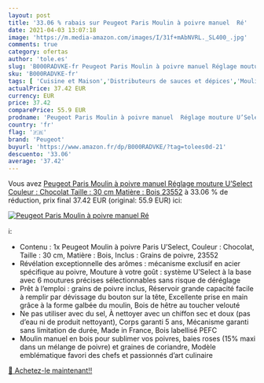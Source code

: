 ```yaml
---
layout: post
title: '33.06 % rabais sur Peugeot Paris Moulin à poivre manuel  Ré'
date: 2021-04-03 13:07:18
image: 'https://m.media-amazon.com/images/I/31f+mAbNVRL._SL400_.jpg'
comments: true
category: ofertas
author: 'tole.es'
slug: 'B000RADVKE-fr Peugeot Paris Moulin à poivre manuel Réglage mouture...'
sku: 'B000RADVKE-fr'
tags: [ 'Cuisine et Maison','Distributeurs de sauces et dépices','Moulins à sel','Rangement et organisation','Rangement et organisation de cuisine','peugeot', ]
actualPrice: 37.42 EUR
currency: EUR
price: 37.42
comparePrice: 55.9 EUR
prodname: 'Peugeot Paris Moulin à poivre manuel  Réglage mouture U’Select  Couleur : Chocolat  Taille : 30 cm  Matière : Bois  23552'
country: 'fr'
flag: '🇫🇷'
brand: 'Peugeot'
buyurl: 'https://www.amazon.fr/dp/B000RADVKE/?tag=tolees0d-21'
descuento: '33.06'
average: '37.42'
---
```


Vous avez [Peugeot Paris Moulin à poivre manuel  Réglage mouture U’Select  Couleur : Chocolat  Taille : 30 cm  Matière : Bois  23552](https://www.amazon.fr/dp/B000RADVKE/?tag=tolees0d-21)  à  33.06 % de réduction, prix final  37.42 EUR (original: 55.9 EUR) ici:

[![Peugeot Paris Moulin à poivre manuel  Ré](https://m.media-amazon.com/images/I/31f+mAbNVRL._SL400_.jpg)](https://www.amazon.fr/dp/B000RADVKE/?tag=tolees0d-21)

ℹ️:

- Contenu : 1x Peugeot Moulin à poivre Paris U’Select, Couleur : Chocolat, Taille : 30 cm, Matière : Bois, Inclus : Grains de poivre, 23552
- Révélation exceptionnelle des arômes : mécanisme exclusif en acier spécifique au poivre, Mouture à votre goût : système U’Select à la base avec 6 moutures précises sélectionnables sans risque de déréglage
- Prêt à l’emploi : grains de poivre inclus, Réservoir grande capacité facile à remplir par dévissage du bouton sur la tête, Excellente prise en main grâce à la forme galbée du moulin, Bois de hêtre au toucher velouté
- Ne pas utiliser avec du sel, À nettoyer avec un chiffon sec et doux (pas d’eau ni de produit nettoyant), Corps garanti 5 ans, Mécanisme garanti sans limitation de durée, Made in France, Bois labellisé PEFC
- Moulin manuel en bois pour sublimer vos poivres, baies roses (15% maxi dans un mélange de poivre) et graines de coriandre, Modèle emblématique favori des chefs et passionnés d’art culinaire

[🛒 Achetez-le maintenant!!](https://www.amazon.fr/dp/B000RADVKE/?tag=tolees0d-21)
